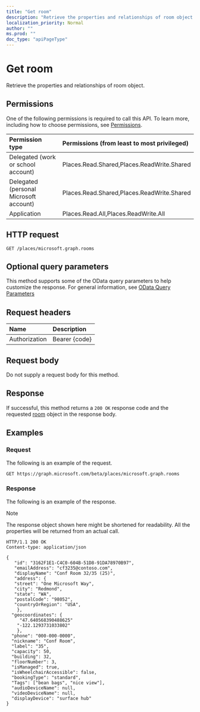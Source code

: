 ```yaml
---
title: "Get room"
description: "Retrieve the properties and relationships of room object."
localization_priority: Normal
author: ""
ms.prod: ""
doc_type: "apiPageType"
---
```


# Get room

Retrieve the properties and relationships of room object.

## Permissions

One of the following permissions is required to call this API. To learn more, including how to choose permissions, see [Permissions](/graph/permissions-reference).

| Permission type                        | Permissions (from least to most privileged) |
|:---------------------------------------|:--------------------------------------------|
| Delegated (work or school account)     | Places.Read.Shared,Places.ReadWrite.Shared |
| Delegated (personal Microsoft account) | Places.Read.Shared,Places.ReadWrite.Shared |
| Application                            | Places.Read.All,Places.ReadWrite.All |

## HTTP request

<!-- { "blockType": "ignored" } -->

```http
GET /places/microsoft.graph.rooms
```

## Optional query parameters

This method supports some of the OData query parameters to help customize the response. For general information, see [OData Query Parameters](/graph/query-parameters)

## Request headers

| Name      |Description|
|:----------|:----------|
| Authorization | Bearer {code} |

## Request body

Do not supply a request body for this method.

## Response

If successful, this method returns a `200 OK` response code and the requested [room](../resources/room.md) object in the response body.

## Examples

### Request

The following is an example of the request.
<!-- {
  "blockType": "request",
  "name": "get_room"
}-->

```http
GET https://graph.microsoft.com/beta/places/microsoft.graph.rooms
```

### Response

The following is an example of the response.

> [!NOTE]
> The response object shown here might be shortened for readability. All the properties will be returned from an actual call.

<!-- {
  "blockType": "response",
  "truncated": true,
  "@odata.type": "microsoft.graph.room"
} -->

```http
HTTP/1.1 200 OK
Content-type: application/json

{
   "id": "3162F1E1-C4C0-604B-51D8-91DA78970B97",
   "emailAddress": "cf3235@contoso.com",
   "displayName": "Conf Room 32/35 (25)",
   "address": {
   "street": "One Microsoft Way",
   "city": "Redmond",
   "state": "WA",
   "postalCode": "98052",
   "countryOrRegion": "USA",
    },
  "geocoordinates": {
     "47.640568390488625"
    "-122.1293731033802"
    },
  "phone": "000-000-0000",
  "nickname": "Conf Room",
  "label": "35",
  "capacity": 50,
  "building": 32,
  "floorNumber": 3,
  "isManaged": true,
  "isWheelchairAccessible": false,
  "bookingType": "standard",
  "Tags": ["bean bags", "nice view"],
  "audioDeviceName": null,
  "videoDeviceName": null,
  "displayDevice": "surface hub"
}
```

<!-- uuid: 16cd6b66-4b1a-43a1-adaf-3a886856ed98
2019-02-04 14:57:30 UTC -->
<!-- {
  "type": "#page.annotation",
  "description": "Get room",
  "keywords": "",
  "section": "documentation",
  "tocPath": ""
}-->

